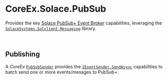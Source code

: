 ﻿# CoreEx.Solace.PubSub

Provides the key [Solace PubSub+ Event Broker](https://solace.com/products/event-broker/) capabilities, leveraging the [`SolaceSystems.Solclient.Messaging`](https://docs.solace.com/API/Messaging-APIs/dotNet-API/net-api-home.htm) library.

<br/>

## Publishing

A _CoreEx_ [`PubSubSender`](./PubSubSender.cs) provides the [`IEventSender.SendAsync`](../../CoreEx/Events/IEventSender.cs) capabilities to batch send one or more events/mesages to PubSub+.

<br/>